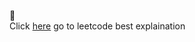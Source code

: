 :link:	
Click [here](https://leetcode.com/problems/climbing-stairs/discuss/2210282/C%2B%2B-or-4-Approach-Methods-or-Recursion-to-DP-or-Bottom-Up-Top-Down-and-Space-Optimization-Approach) go to leetcode best explaination 

